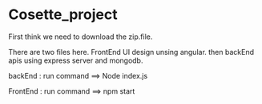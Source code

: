 # Cosette_project

First think we need to download the zip.file.

There are two files here. FrontEnd UI design unsing angular. then backEnd apis using express server and mongodb.

backEnd : run command ==> Node index.js

FrontEnd : run command ==> npm start
